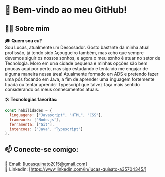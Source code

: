 # 🌟 **Bem-vindo ao meu GitHub!**

## 👨‍💻 **Sobre mim**
🎓 **Quem sou eu?**<br />
Sou Lucas, atualmente um Desossador. Gosto bastante da minha atual profissão, já tendo sido Açougueiro também, mas acho que sempre devemos siguir os nossos sonhos, e agora o meu sonho é atuar no setor de Tecnologia. Moro em uma cidade pequena e minhas opções são bem poucas aqui por perto, mas sigo estudando e tentando me engajar de alguma maneira nessa área!
Atualmente formado em ADS e pretendo fazer uma pós focando em Java, a fim de aprender uma linguagem fortemente tipada ou tentar aprender Typescript que talvez faça mais sentido considerando os meus conhecimentos atuais.

🛠️ **Tecnologias favoritas:**
``` javascript
const habilidades = {
  linguagens: ["Javascript", "HTML", "CSS"],
  framework: ["Node.js"],
  ferramenta: ["Git"],
  intencoes: ["Java", "Typescript"]
};
```

## 📫 **Conecte-se comigo:**
💌 Email: [lucasquinato2015@gmail.com] <br />
💼 LinkedIn: [https://www.linkedin.com/in/lucas-quinato-a35704345/]<br />
